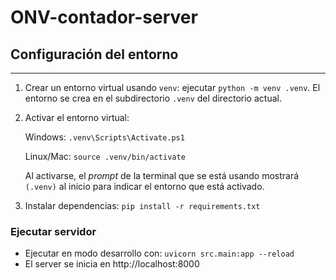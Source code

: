 # ONV-contador-server

## Configuración del entorno
----
1. Crear un entorno virtual usando `venv`: ejecutar `python -m venv .venv`. El entorno se crea en el subdirectorio `.venv` del directorio actual.
2. Activar el entorno virtual:

    Windows: `.venv\Scripts\Activate.ps1`
    
    Linux/Mac: `source .venv/bin/activate`

    Al activarse, el *prompt* de la terminal que se está usando mostrará `(.venv)` al inicio para indicar el entorno que está activado.


3. Instalar dependencias: `pip install -r requirements.txt`

### Ejecutar servidor
* Ejecutar en modo desarrollo con: `uvicorn src.main:app --reload`
* El server se inicia en http://localhost:8000
